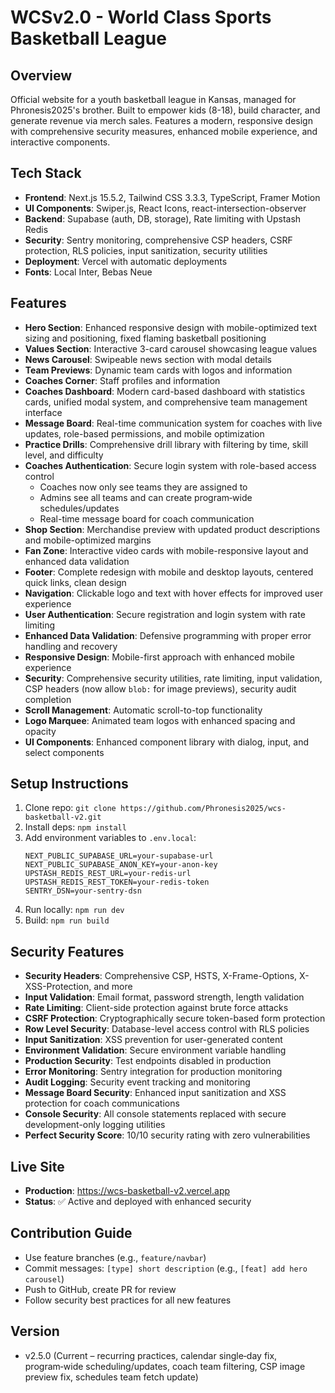 # WCSv2.0 - World Class Sports Basketball League

## Overview

Official website for a youth basketball league in Kansas, managed for Phronesis2025's brother. Built to empower kids (8-18), build character, and generate revenue via merch sales. Features a modern, responsive design with comprehensive security measures, enhanced mobile experience, and interactive components.

## Tech Stack

- **Frontend**: Next.js 15.5.2, Tailwind CSS 3.3.3, TypeScript, Framer Motion
- **UI Components**: Swiper.js, React Icons, react-intersection-observer
- **Backend**: Supabase (auth, DB, storage), Rate limiting with Upstash Redis
- **Security**: Sentry monitoring, comprehensive CSP headers, CSRF protection, RLS policies, input sanitization, security utilities
- **Deployment**: Vercel with automatic deployments
- **Fonts**: Local Inter, Bebas Neue

## Features

- **Hero Section**: Enhanced responsive design with mobile-optimized text sizing and positioning, fixed flaming basketball positioning
- **Values Section**: Interactive 3-card carousel showcasing league values
- **News Carousel**: Swipeable news section with modal details
- **Team Previews**: Dynamic team cards with logos and information
- **Coaches Corner**: Staff profiles and information
- **Coaches Dashboard**: Modern card-based dashboard with statistics cards, unified modal system, and comprehensive team management interface
- **Message Board**: Real-time communication system for coaches with live updates, role-based permissions, and mobile optimization
- **Practice Drills**: Comprehensive drill library with filtering by time, skill level, and difficulty
- **Coaches Authentication**: Secure login system with role-based access control
  - Coaches now only see teams they are assigned to
  - Admins see all teams and can create program‑wide schedules/updates
  - Real-time message board for coach communication
- **Shop Section**: Merchandise preview with updated product descriptions and mobile-optimized margins
- **Fan Zone**: Interactive video cards with mobile-responsive layout and enhanced data validation
- **Footer**: Complete redesign with mobile and desktop layouts, centered quick links, clean design
- **Navigation**: Clickable logo and text with hover effects for improved user experience
- **User Authentication**: Secure registration and login system with rate limiting
- **Enhanced Data Validation**: Defensive programming with proper error handling and recovery
- **Responsive Design**: Mobile-first approach with enhanced mobile experience
- **Security**: Comprehensive security utilities, rate limiting, input validation, CSP headers (now allow `blob:` for image previews), security audit completion
- **Scroll Management**: Automatic scroll-to-top functionality
- **Logo Marquee**: Animated team logos with enhanced spacing and opacity
- **UI Components**: Enhanced component library with dialog, input, and select components

## Setup Instructions

1. Clone repo: `git clone https://github.com/Phronesis2025/wcs-basketball-v2.git`
2. Install deps: `npm install`
3. Add environment variables to `.env.local`:
   ```
   NEXT_PUBLIC_SUPABASE_URL=your-supabase-url
   NEXT_PUBLIC_SUPABASE_ANON_KEY=your-anon-key
   UPSTASH_REDIS_REST_URL=your-redis-url
   UPSTASH_REDIS_REST_TOKEN=your-redis-token
   SENTRY_DSN=your-sentry-dsn
   ```
4. Run locally: `npm run dev`
5. Build: `npm run build`

## Security Features

- **Security Headers**: Comprehensive CSP, HSTS, X-Frame-Options, X-XSS-Protection, and more
- **Input Validation**: Email format, password strength, length validation
- **Rate Limiting**: Client-side protection against brute force attacks
- **CSRF Protection**: Cryptographically secure token-based form protection
- **Row Level Security**: Database-level access control with RLS policies
- **Input Sanitization**: XSS prevention for user-generated content
- **Environment Validation**: Secure environment variable handling
- **Production Security**: Test endpoints disabled in production
- **Error Monitoring**: Sentry integration for production monitoring
- **Audit Logging**: Security event tracking and monitoring
- **Message Board Security**: Enhanced input sanitization and XSS protection for coach communications
- **Console Security**: All console statements replaced with secure development-only logging utilities
- **Perfect Security Score**: 10/10 security rating with zero vulnerabilities

## Live Site

- **Production**: https://wcs-basketball-v2.vercel.app
- **Status**: ✅ Active and deployed with enhanced security

## Contribution Guide

- Use feature branches (e.g., `feature/navbar`)
- Commit messages: `[type] short description` (e.g., `[feat] add hero carousel`)
- Push to GitHub, create PR for review
- Follow security best practices for all new features

## Version

- v2.5.0 (Current – recurring practices, calendar single‑day fix, program‑wide scheduling/updates, coach team filtering, CSP image preview fix, schedules team fetch update)
